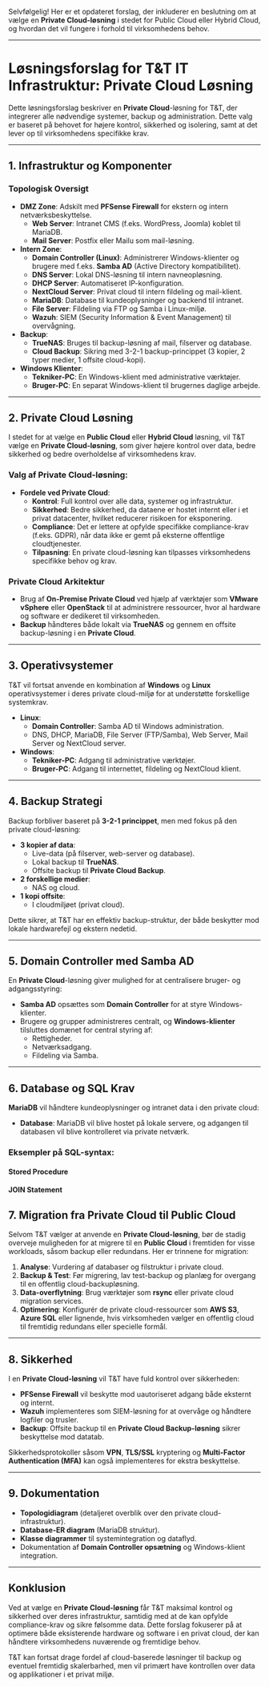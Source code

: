 Selvfølgelig! Her er et opdateret forslag, der inkluderer en beslutning om at vælge en **Private Cloud-løsning** i stedet for Public Cloud eller Hybrid Cloud, og hvordan det vil fungere i forhold til virksomhedens behov.

---

# **Løsningsforslag for T&T IT Infrastruktur: Private Cloud Løsning**

Dette løsningsforslag beskriver en **Private Cloud**-løsning for T&T, der integrerer alle nødvendige systemer, backup og administration. Dette valg er baseret på behovet for højere kontrol, sikkerhed og isolering, samt at det lever op til virksomhedens specifikke krav.

---

## **1. Infrastruktur og Komponenter**

### **Topologisk Oversigt**
- **DMZ Zone**: Adskilt med **PFSense Firewall** for ekstern og intern netværksbeskyttelse.
    - **Web Server**: Intranet CMS (f.eks. WordPress, Joomla) koblet til MariaDB.
    - **Mail Server**: Postfix eller Mailu som mail-løsning.
- **Intern Zone**:
    - **Domain Controller (Linux)**: Administrerer Windows-klienter og brugere med f.eks. **Samba AD** (Active Directory kompatibilitet).
    - **DNS Server**: Lokal DNS-løsning til intern navneopløsning.
    - **DHCP Server**: Automatiseret IP-konfiguration.
    - **NextCloud Server**: Privat cloud til intern fildeling og mail-klient.
    - **MariaDB**: Database til kundeoplysninger og backend til intranet.
    - **File Server**: Fildeling via FTP og Samba i Linux-miljø.
    - **Wazuh**: SIEM (Security Information & Event Management) til overvågning.
- **Backup**:
    - **TrueNAS**: Bruges til backup-løsning af mail, filserver og database.
    - **Cloud Backup**: Sikring med 3-2-1 backup-princippet (3 kopier, 2 typer medier, 1 offsite cloud-kopi).
- **Windows Klienter**:
    - **Tekniker-PC**: En Windows-klient med administrative værktøjer.
    - **Bruger-PC**: En separat Windows-klient til brugernes daglige arbejde.

---

## **2. Private Cloud Løsning**

I stedet for at vælge en **Public Cloud** eller **Hybrid Cloud** løsning, vil T&T vælge en **Private Cloud-løsning**, som giver højere kontrol over data, bedre sikkerhed og bedre overholdelse af virksomhedens krav.

### **Valg af Private Cloud-løsning:**
- **Fordele ved Private Cloud**:
    - **Kontrol**: Full kontrol over alle data, systemer og infrastruktur.
    - **Sikkerhed**: Bedre sikkerhed, da dataene er hostet internt eller i et privat datacenter, hvilket reducerer risikoen for eksponering.
    - **Compliance**: Det er lettere at opfylde specifikke compliance-krav (f.eks. GDPR), når data ikke er gemt på eksterne offentlige cloudtjenester.
    - **Tilpasning**: En private cloud-løsning kan tilpasses virksomhedens specifikke behov og krav.
  
### **Private Cloud Arkitektur**
- Brug af **On-Premise Private Cloud** ved hjælp af værktøjer som **VMware vSphere** eller **OpenStack** til at administrere ressourcer, hvor al hardware og software er dedikeret til virksomheden.
- **Backup** håndteres både lokalt via **TrueNAS** og gennem en offsite backup-løsning i en **Private Cloud**.

---

## **3. Operativsystemer**

T&T vil fortsat anvende en kombination af **Windows** og **Linux** operativsystemer i deres private cloud-miljø for at understøtte forskellige systemkrav.

- **Linux**:
    - **Domain Controller**: Samba AD til Windows administration.
    - DNS, DHCP, MariaDB, File Server (FTP/Samba), Web Server, Mail Server og NextCloud server.
- **Windows**:
    - **Tekniker-PC**: Adgang til administrative værktøjer.
    - **Bruger-PC**: Adgang til internettet, fildeling og NextCloud klient.

---

## **4. Backup Strategi**

Backup forbliver baseret på **3-2-1 princippet**, men med fokus på den private cloud-løsning:
- **3 kopier af data**:
    - Live-data (på filserver, web-server og database).
    - Lokal backup til **TrueNAS**.
    - Offsite backup til **Private Cloud Backup**.
- **2 forskellige medier**:
    - NAS og cloud.
- **1 kopi offsite**:
    - I cloudmiljøet (privat cloud).

Dette sikrer, at T&T har en effektiv backup-struktur, der både beskytter mod lokale hardwarefejl og ekstern nedetid.

---

## **5. Domain Controller med Samba AD**

En **Private Cloud**-løsning giver mulighed for at centralisere bruger- og adgangsstyring:
- **Samba AD** opsættes som **Domain Controller** for at styre Windows-klienter.
- Brugere og grupper administreres centralt, og **Windows-klienter** tilsluttes domænet for central styring af:
    - Rettigheder.
    - Netværksadgang.
    - Fildeling via Samba.

---

## **6. Database og SQL Krav**

**MariaDB** vil håndtere kundeoplysninger og intranet data i den private cloud:
- **Database**: MariaDB vil blive hostet på lokale servere, og adgangen til databasen vil blive kontrolleret via private netværk.
  
### **Eksempler på SQL-syntax**:
#### Stored Procedure


#### JOIN Statement


## **7. Migration fra Private Cloud til Public Cloud**

Selvom T&T vælger at anvende en **Private Cloud-løsning**, bør de stadig overveje muligheden for at migrere til en **Public Cloud** i fremtiden for visse workloads, såsom backup eller redundans. Her er trinnene for migration:

1. **Analyse**: Vurdering af databaser og filstruktur i private cloud.
2. **Backup & Test**: Før migrering, lav test-backup og planlæg for overgang til en offentlig cloud-backupløsning.
3. **Data-overflytning**: Brug værktøjer som **rsync** eller private cloud migration services.
4. **Optimering**: Konfigurér de private cloud-ressourcer som **AWS S3**, **Azure SQL** eller lignende, hvis virksomheden vælger en offentlig cloud til fremtidig redundans eller specielle formål.

---

## **8. Sikkerhed**

I en **Private Cloud-løsning** vil T&T have fuld kontrol over sikkerheden:
- **PFSense Firewall** vil beskytte mod uautoriseret adgang både eksternt og internt.
- **Wazuh** implementeres som SIEM-løsning for at overvåge og håndtere logfiler og trusler.
- **Backup**: Offsite backup til en **Private Cloud Backup-løsning** sikrer beskyttelse mod datatab.
  
Sikkerhedsprotokoller såsom **VPN**, **TLS/SSL** kryptering og **Multi-Factor Authentication (MFA)** kan også implementeres for ekstra beskyttelse.

---

## **9. Dokumentation**

- **Topologidiagram** (detaljeret overblik over den private cloud-infrastruktur).
- **Database-ER diagram** (MariaDB struktur).
- **Klasse diagrammer** til systemintegration og dataflyd.
- Dokumentation af **Domain Controller opsætning** og Windows-klient integration.

---

## **Konklusion**

Ved at vælge en **Private Cloud-løsning** får T&T maksimal kontrol og sikkerhed over deres infrastruktur, samtidig med at de kan opfylde compliance-krav og sikre følsomme data. Dette forslag fokuserer på at optimere både eksisterende hardware og software i en privat cloud, der kan håndtere virksomhedens nuværende og fremtidige behov.

T&T kan fortsat drage fordel af cloud-baserede løsninger til backup og eventuel fremtidig skalerbarhed, men vil primært have kontrollen over data og applikationer i et privat miljø.